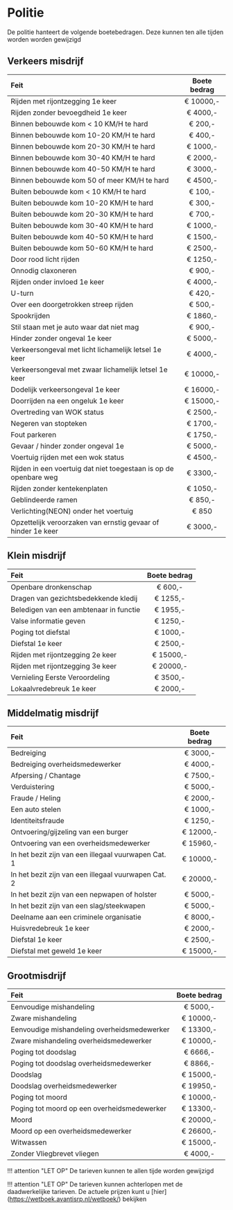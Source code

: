 # Politie

De politie hanteert de volgende boetebedragen. Deze kunnen ten alle tijden worden worden gewijzigd

## Verkeers misdrijf

|Feit|Boete bedrag|
|:---|:----:|
| Rijden met rijontzegging 1e keer | € 10000,- |
| Rijden zonder bevoegdheid 1e keer | € 4000,- |
| Binnen bebouwde kom < 10 KM/H te hard | € 200,- |
| Binnen bebouwde kom 10-20 KM/H te hard | € 400,- |
| Binnen bebouwde kom 20-30 KM/H te hard | € 1000,- |
| Binnen bebouwde kom 30-40 KM/H te hard | € 2000,- |
| Binnen bebouwde kom 40-50 KM/H te hard | € 3000,- |
| Binnen bebouwde kom 50 of meer KM/H te hard | € 4500,- |
| Buiten bebouwde kom < 10 KM/H te hard | € 100,- |
| Buiten bebouwde kom 10-20 KM/H te hard | € 300,- |
| Buiten bebouwde kom 20-30 KM/H te hard | € 700,- |
| Buiten bebouwde kom 30-40 KM/H te hard | € 1000,- |
| Buiten bebouwde kom 40-50 KM/H te hard | € 1500,- |
| Buiten bebouwde kom 50-60 KM/H te hard | € 2500,- |
| Door rood licht rijden | € 1250,- |
| Onnodig claxoneren | € 900,- |
| Rijden onder invloed 1e keer| € 4000,- |
| U-turn | € 420,- |
| Over een doorgetrokken streep rijden | € 500,- |
| Spookrijden | € 1860,- |
| Stil staan met je auto waar dat niet mag | € 900,- |
| Hinder zonder ongeval 1e keer | € 5000,- |
| Verkeersongeval met licht lichamelijk letsel 1e keer | € 4000,- |
| Verkeersongeval met zwaar lichamelijk letsel 1e keer | € 10000,- |
| Dodelijk verkeersongeval 1e keer | € 16000,- |
| Doorrijden na een ongeluk 1e keer | € 15000,- |
| Overtreding van WOK status | € 2500,- |
| Negeren van stopteken | € 1700,- |
| Fout parkeren | € 1750,- |
| Gevaar / hinder zonder ongeval 1e | € 5000,- |
| Voertuig rijden met een wok status | € 4500,- |
| Rijden in een voertuig dat niet toegestaan is op de openbare weg | € 3300,- |
| Rijden zonder kentekenplaten | € 1050,- |
| Geblindeerde ramen | € 850,- |
| Verlichting(NEON) onder het voertuig | € 850 |
| Opzettelijk veroorzaken van ernstig gevaar of hinder 1e keer | € 3000,- |


## Klein misdrijf

|Feit|Boete bedrag|
|:---|:---:|
| Openbare dronkenschap | € 600,- |
| Dragen van gezichtsbedekkende kledij | € 1255,- |
| Beledigen van een ambtenaar in functie | € 1955,- |
| Valse informatie geven | € 1250,- |
| Poging tot diefstal | € 1000,- |
| Diefstal 1e keer | € 2500,- |
| Rijden met rijontzegging 2e keer | € 15000,- |
| Rijden met rijontzegging 3e keer | € 20000,- |
| Vernieling Eerste Veroordeling | € 3500,- |
| Lokaalvredebreuk 1e keer | € 2000,- |


## Middelmatig misdrijf

|Feit|Boete bedrag|
|:---|:---:|
| Bedreiging | € 3000,- |
| Bedreiging overheidsmedewerker | € 4000,- |
| Afpersing / Chantage | € 7500,- |
| Verduistering | € 5000,- |
| Fraude / Heling | € 2000,- |
| Een auto stelen | € 1000,- |
| Identiteitsfraude | € 1250,- |
| Ontvoering/gijzeling van een burger | € 12000,- |
| Ontvoering van een overheidsmedewerker | € 15960,- |
| In het bezit zijn van een illegaal vuurwapen Cat. 1 | € 10000,- |
| In het bezit zijn van een illegaal vuurwapen Cat. 2 | € 20000,- |
| In het bezit zijn van een nepwapen of holster | € 5000,- |
| In het bezit zijn van een slag/steekwapen | € 5000,- |
| Deelname aan een criminele organisatie | € 8000,- |
| Huisvredebreuk 1e keer | € 2000,- |
| Diefstal 1e keer | € 2500,- |
| Diefstal met geweld 1e keer | € 15000,- |



## Grootmisdrijf

|Feit|Boete bedrag|
|:--|:---:|
| Eenvoudige mishandeling | € 5000,- |
| Zware mishandeling | € 10000,- |
| Eenvoudige mishandeling overheidsmedewerker | € 13300,- |
| Zware mishandeling overheidsmedewerker | € 10000,- |
| Poging tot doodslag | € 6666,- |
| Poging tot doodslag overheidsmedewerker | € 8866,- |
| Doodslag | € 15000,- |
| Doodslag overheidsmedewerker | € 19950,- |
| Poging tot moord | € 10000,- |
| Poging tot moord op een overheidsmedewerker | € 13300,- |
| Moord | € 20000,- |
| Moord op een overheidsmedewerker | € 26600,- |
| Witwassen | € 15000,- |
| Zonder Vliegbrevet vliegen | € 4000,- |

!!! attention "LET OP"
    De tarieven kunnen te allen tijde worden gewijzigd 


!!! attention "LET OP"
    De tarieven kunnen achterlopen met de daadwerkelijke tarieven. De actuele prijzen kunt u [hier] (https://wetboek.avantisrp.nl/wetboek/) bekijken